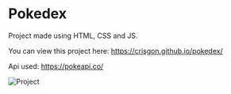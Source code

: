 # Pokedex

Project made using HTML, CSS and JS.

You can view this project here: https://crisgon.github.io/pokedex/

Api used: https://pokeapi.co/

![Project](https://i.imgur.com/lSu9Mug.png)
